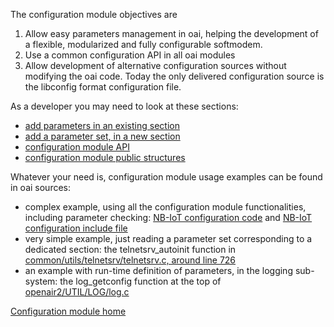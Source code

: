The configuration module objectives are
1. Allow easy parameters management in oai, helping the development of a flexible, modularized and fully configurable softmodem.
2. Use a common configuration API in all oai modules
3. Allow development of alternative configuration sources without modifying the oai code. Today the only delivered configuration source is the libconfig format configuration file.

As a developer you may need to look at these sections:

* [add parameters in an existing section](devusage/addaparam.md)
* [add a parameter set, in a new section](devusage/addparamset.md)
* [configuration module API](devusage/api.md)
* [configuration module public structures](devusage/struct.md)

Whatever your need is, configuration module usage examples can be found in oai sources:
*  complex example, using all the configuration module functionalities, including parameter checking:
[NB-IoT configuration code](https://gitlab.eurecom.fr/oai/openairinterface5g/blob/develop/openair2/ENB_APP/NB_IoT_config.c) and [NB-IoT configuration include file](https://gitlab.eurecom.fr/oai/openairinterface5g/blob/develop/openair2/ENB_APP/NB_IoT_paramdef.h)
*  very simple example, just reading a parameter set corresponding to a dedicated section:  the telnetsrv_autoinit function in [common/utils/telnetsrv/telnetsrv.c, around line 726](https://gitlab.eurecom.fr/oai/openairinterface5g/blob/develop/common/utils/telnetsrv/telnetsrv.c#L726)
*  an example with run-time definition of parameters, in the logging sub-system: the log_getconfig function at the top of [openair2/UTIL/LOG/log.c](https://gitlab.eurecom.fr/oai/openairinterface5g/blob/develop/openair2/UTIL/LOG/log.c)


[Configuration module home](../config.md)
